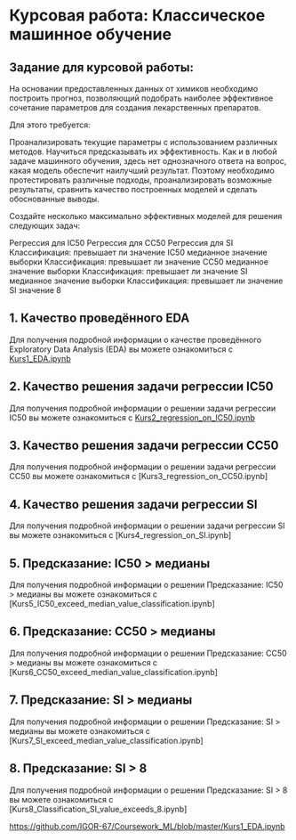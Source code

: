# Курсовая работа: Классическое машинное обучение
## Задание для курсовой работы:
На основании предоставленных данных от химиков необходимо построить прогноз, позволяющий подобрать наиболее эффективное сочетание параметров для создания лекарственных препаратов.

Для этого требуется:

Проанализировать текущие параметры с использованием различных методов.
Научиться предсказывать их эффективность.
Как и в любой задаче машинного обучения, здесь нет однозначного ответа на вопрос, какая модель обеспечит наилучший результат. Поэтому необходимо протестировать различные подходы, проанализировать возможные результаты, сравнить качество построенных моделей и сделать обоснованные выводы.

Создайте несколько максимально эффективных моделей для решения следующих задач:

Регрессия для IC50
Регрессия для CC50
Регрессия для SI
Классификация: превышает ли значение IC50 медианное значение выборки
Классификация: превышает ли значение CC50 медианное значение выборки
Классификация: превышает ли значение SI медианное значение выборки
Классификация: превышает ли значение SI значение 8
## 1. Качество проведённого EDA 
Для получения подробной информации о качестве проведённого Exploratory Data Analysis (EDA) вы можете ознакомиться с [Kurs1_EDA.ipynb](https://github.com/IGOR-67/Coursework_ML/blob/master/Kurs1_EDA.ipynb)
## 2. Качество решения задачи регрессии IC50
Для получения подробной информации о решении задачи регрессии IC50 вы можете ознакомиться с [Kurs2_regression_on_IC50.ipynb](https://github.com/IGOR-67/Coursework_ML/blob/master/Kurs2_regression_on_IC50.ipynb)
## 3. Качество решения задачи регрессии CC50
Для получения подробной информации о решении задачи регрессии СC50 вы можете ознакомиться с [Kurs3_regression_on_СC50.ipynb]
## 4. Качество решения задачи регрессии SI
Для получения подробной информации о решении задачи регрессии SI вы можете ознакомиться с [Kurs4_regression_on_SI.ipynb]
## 5. Предсказание: IC50 > медианы
Для получения подробной информации о решении Предсказание: IC50 > медианы вы можете ознакомиться с [Kurs5_IC50_exceed_median_value_classification.ipynb]
## 6. Предсказание: CC50 > медианы
Для получения подробной информации о решении  Предсказание: CC50 > медианы вы можете ознакомиться с [Kurs6_CC50_exceed_median_value_classification.ipynb]
## 7. Предсказание: SI > медианы
Для получения подробной информации о решении Предсказание: SI > медианы вы можете ознакомиться с [Kurs7_SI_exceed_median_value_classification.ipynb]
## 8. Предсказание: SI > 8
Для получения подробной информации о решении Предсказание: SI > 8 вы можете ознакомиться с [Kurs8_Classification_SI_value_exceeds_8.ipynb]
 

https://github.com/IGOR-67/Coursework_ML/blob/master/Kurs1_EDA.ipynb

